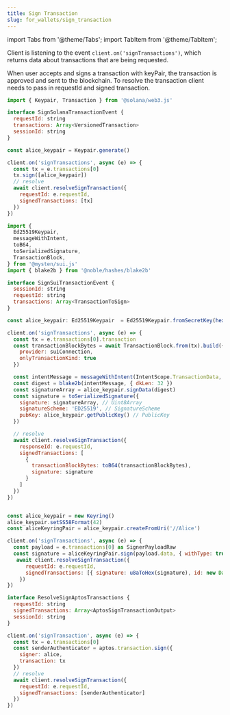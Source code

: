```yaml
---
title: Sign Transaction
slug: for_wallets/sign_transaction
---
```


import Tabs from '@theme/Tabs';
import TabItem from '@theme/TabItem';

Client is listening to the event `client.on('signTransactions')`, which returns data about transactions that are being requested.

When user accepts and signs a transaction with keyPair, the transaction is approved and sent to the blockchain.
To resolve the transaction client needs to pass in requestId and signed transaction.

<Tabs>

<TabItem value="Solana" label="Solana">

```js
import { Keypair, Transaction } from '@solana/web3.js'

interface SignSolanaTransactionEvent {
  requestId: string
  transactions: Array<VersionedTransaction>
  sessionId: string
}

const alice_keypair = Keypair.generate()

client.on('signTransactions', async (e) => {
  const tx = e.transactions[0]
  tx.sign([alice_keypair])
  // resolve
  await client.resolveSignTransaction({
    requestId: e.requestId,
    signedTransactions: [tx]
  })
})

```

</TabItem>

<TabItem value="SUI" label="SUI">

```js
import {
  Ed25519Keypair,
  messageWithIntent,
  toB64,
  toSerializedSignature,
  TransactionBlock,
} from '@mysten/sui.js'
import { blake2b } from '@noble/hashes/blake2b'

interface SignSuiTransactionEvent {
  sessionId: string
  requestId: string
  transactions: Array<TransactionToSign>
}

const alice_keypair: Ed25519Keypair  = Ed25519Keypair.fromSecretKey(hexToBytes(ALICE_PRIVE_KEY))

client.on('signTransactions', async (e) => {
  const tx = e.transactions[0].transaction
  const transactionBlockBytes = await TransactionBlock.from(tx).build({
    provider: suiConnection,
    onlyTransactionKind: true
  })

  const intentMessage = messageWithIntent(IntentScope.TransactionData, transactionBlockBytes)
  const digest = blake2b(intentMessage, { dkLen: 32 })
  const signatureArray = alice_keypair.signData(digest)
  const signature = toSerializedSignature({
    signature: signatureArray, // Uint8Array
    signatureScheme: 'ED25519', // SignatureScheme
    pubKey: alice_keypair.getPublicKey() // PublicKey
  })

  // resolve
  await client.resolveSignTransaction({
    responseId: e.requestId,
    signedTransactions: [
      {
        transactionBlockBytes: toB64(transactionBlockBytes),
        signature: signature
      }
    ]
  })
})
```

</TabItem>
<TabItem value="Substrate" label="Substrate">

```js

const alice_keypair = new Keyring()
alice_keypair.setSS58Format(42)
const aliceKeyringPair = alice_keypair.createFromUri('//Alice')

client.on('signTransactions', async (e) => {
  const payload = e.transactions[0] as SignerPayloadRaw
  const signature = aliceKeyringPair.sign(payload.data, { withType: true })
   await client.resolveSignTransaction({
      requestId: e.requestId,
      signedTransactions: [{ signature: u8aToHex(signature), id: new Date().getTime() }]
    })
})
```

</TabItem>

<TabItem value="Aptos" label="Aptos">

```js
interface ResolveSignAptosTransactions {
  requestId: string
  signedTransactions: Array<AptosSignTransactionOutput>
  sessionId: string
}

client.on('signTransaction', async (e) => {
  const tx = e.transactions[0]
  const senderAuthenticator = aptos.transaction.sign({
    signer: alice,
    transaction: tx
  })
  // resolve
  await client.resolveSignTransaction({
    requestId: e.requestId,
    signedTransactions: [senderAuthenticator]
  })
})
```

</TabItem>
</Tabs>
